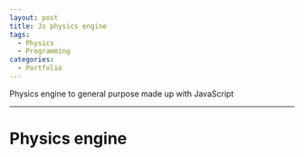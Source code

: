 ```yaml
---
layout: post
title: Js physics engine
tags:
  - Physics
  - Programming  
categories:
  - Portfolio
---
```


Physics engine to general purpose made up with JavaScript

---

# Physics engine




